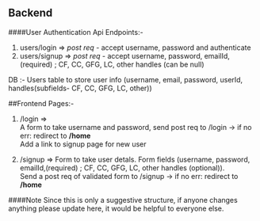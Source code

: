 ## Backend 
####User Authentication
Api Endpoints:- 
1. users/login =>  _post req_ - accept username, password and authenticate 
2. users/signup => _post req_ - accept username, password, emailId,(required) ; CF, CC, GFG, LC, other handles (can be null)
 
DB :- 
Users table to store user info (username, email, password, userId, handles(subfields- CF, CC, GFG, LC, other))

##Frontend 
Pages:- 
1. /login =>  
A form to take username and password, send post req to /login -> if no err: redirect to **/home**<br>
Add a link to signup page for new user

2. /signup => 
Form to take user detals. Form fields (username, password, emailId,(required) ; CF, CC, GFG, LC, other handles (optional)).<br>
Send a post req of validated form to /signup ->  if no err: redirect to **/home**

####Note
Since this is only a suggestive structure, if anyone changes anything please update here, it would be helpful to everyone else.
